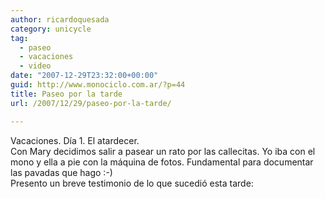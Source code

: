```yaml
---
author: ricardoquesada
category: unicycle
tag:
  - paseo
  - vacaciones
  - video
date: "2007-12-29T23:32:00+00:00"
guid: http://www.monociclo.com.ar/?p=44
title: Paseo por la tarde
url: /2007/12/29/paseo-por-la-tarde/

---
```

Vacaciones. Día 1. El atardecer.  
Con Mary decidimos salir a pasear un rato por las callecitas. Yo iba con el mono y ella a pie con la máquina de fotos. Fundamental para documentar las pavadas que hago :-)  
Presento un breve testimonio de lo que sucedió esta tarde:  
